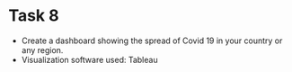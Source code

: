 # Task 8
- Create a dashboard showing the spread of Covid 19 in your country or any region.
- Visualization software used: Tableau
